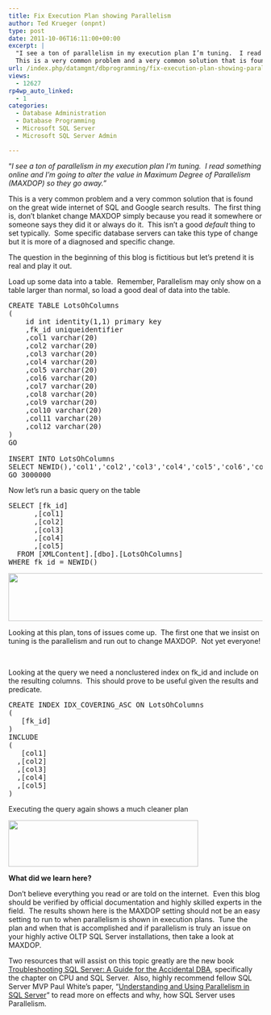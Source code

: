 ```yaml
---
title: Fix Execution Plan showing Parallelism
author: Ted Krueger (onpnt)
type: post
date: 2011-10-06T16:11:00+00:00
excerpt: |
  "I see a ton of parallelism in my execution plan I’m tuning.  I read something online and I’m going to alter the value in Maximum Degree of Parallelism (MAXDOP) so they go away."
  This is a very common problem and a very common solution that is found on&hellip;
url: /index.php/datamgmt/dbprogramming/fix-execution-plan-showing-parallelism/
views:
  - 12627
rp4wp_auto_linked:
  - 1
categories:
  - Database Administration
  - Database Programming
  - Microsoft SQL Server
  - Microsoft SQL Server Admin

---
```

&#8220;_I see a ton of parallelism in my execution plan I’m tuning.  I read something online and I’m going to alter the value in Maximum Degree of Parallelism (MAXDOP) so they go away.&#8221;_

This is a very common problem and a very common solution that is found on the great wide internet of SQL and Google search results.  The first thing is, don’t blanket change MAXDOP simply because you read it somewhere or someone says they did it or always do it.  This isn’t a good _default_ thing to set typically.  Some specific database servers can take this type of change but it is more of a diagnosed and specific change. 

The question in the beginning of this blog is fictitious but let’s pretend it is real and play it out.

Load up some data into a table.  Remember, Parallelism may only show on a table larger than normal, so load a good deal of data into the table.

<pre>CREATE TABLE LotsOhColumns 
(
	id int identity(1,1) primary key
	,fk_id uniqueidentifier 
	,col1 varchar(20)
	,col2 varchar(20)
	,col3 varchar(20)
	,col4 varchar(20)
	,col5 varchar(20)
	,col6 varchar(20)
	,col7 varchar(20)
	,col8 varchar(20)
	,col9 varchar(20)
	,col10 varchar(20)
	,col11 varchar(20)
	,col12 varchar(20)
)
GO

INSERT INTO LotsOhColumns 
SELECT NEWID(),'col1','col2','col3','col4','col5','col6','col7','col8','col9','col10','col11','col12'
GO 3000000</pre>

Now let’s run a basic query on the table

<pre>SELECT [fk_id]
      ,[col1]
      ,[col2]
      ,[col3]
      ,[col4]
      ,[col5]
  FROM [XMLContent].[dbo].[LotsOhColumns]
WHERE fk_id = NEWID() </pre>

<div class="image_block">
  <a href="/wp-content/uploads/blogs/All/-28.png?mtime=1317924562"><img alt="" src="/wp-content/uploads/blogs/All/-28.png?mtime=1317924562" width="689" height="95" /></a>
</div>

Looking at this plan, tons of issues come up.  The first one that we insist on tuning is the parallelism and run out to change MAXDOP.  Not yet everyone!

 

Looking at the query we need a nonclustered index on fk_id and include on the resulting columns.  This should prove to be useful given the results and predicate.

<pre>CREATE INDEX IDX_COVERING_ASC ON LotsOhColumns 
(
   [fk_id]
)
INCLUDE 
(
   [col1]
  ,[col2]
  ,[col3]
  ,[col4]
  ,[col5]
) </pre>

Executing the query again shows a much cleaner plan

<div class="image_block">
  <a href="/wp-content/uploads/blogs/All/-29.png?mtime=1317924562"><img alt="" src="/wp-content/uploads/blogs/All/-29.png?mtime=1317924562" width="376" height="92" /></a>
</div></p> 

**What did we learn here?**

Don&#8217;t believe everything you read or are told on the internet.  Even this blog should be verified by official documentation and highly skilled experts in the field.  The results shown here is the MAXDOP setting should not be an easy setting to run to when parallelism is shown in execution plans.  Tune the plan and when that is accomplished and if parallelism is truly an issue on your highly active OLTP SQL Server installations, then take a look at MAXDOP.

Two resources that will assist on this topic greatly are the new book [Troubleshooting SQL Server: A Guide for the Accidental DBA][1], specifically the chapter on CPU and SQL Server.  Also, highly recommend fellow SQL Server MVP Paul White’s paper, “[Understanding and Using Parallelism in SQL Server][2]” to read more on effects and why, how SQL Server uses Parallelism. 

 [1]: http://www.simple-talk.com/books/sql-books/troubleshooting-sql-server-a-guide-for-the-accidental-dba/
 [2]: http://www.simple-talk.com/sql/learn-sql-server/understanding-and-using-parallelism-in-sql-server/